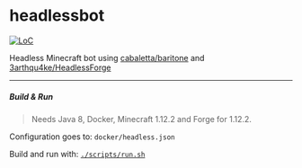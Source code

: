 # headlessbot

[![LoC](https://img.shields.io/tokei/lines/github/nothub/headlessbot?label=LoC&style=popout-square)](https://github.com/nothub/headlessbot)

Headless Minecraft bot using [cabaletta/baritone](https://github.com/cabaletta/baritone) and [3arthqu4ke/HeadlessForge](https://github.com/3arthqu4ke/HeadlessForge)

---

##### Build & Run

> Needs Java 8, Docker, Minecraft 1.12.2 and Forge for 1.12.2.

Configuration goes to: `docker/headless.json`

Build and run with: [`./scripts/run.sh`](./scripts/run.sh)
